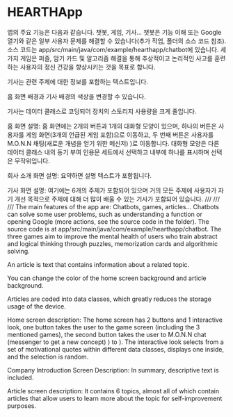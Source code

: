 # HEARTHApp
앱의 주요 기능은 다음과 같습니다.
챗봇, 게임, 기사…
챗봇은 기능 이해 또는 Google 열기와 같은 일부 사용자 문제를 해결할 수 있습니다(추가 작업, 폴더의 소스 코드 참조).
소스 코드는 app/src/main/java/com/example/hearthapp/chatbot에 있습니다.
세 가지 게임은 퍼즐, 암기 카드 및 알고리즘 해결을 통해 추상적이고 논리적인 사고를 훈련하는 사용자의 정신 건강을 향상시키는 것을 목표로 합니다.

기사는 관련 주제에 대한 정보를 포함하는 텍스트입니다.

홈 화면 배경과 기사 배경의 색상을 변경할 수 있습니다.

기사는 데이터 클래스로 코딩되어 장치의 스토리지 사용량을 크게 줄입니다.

홈 화면 설명:
홈 화면에는 2개의 버튼과 1개의 대화형 모양이 있으며, 하나의 버튼은 사용자를 게임 화면(3개의 언급된 게임 포함)으로 이동하고, 두 번째 버튼은 사용자를 M.O.N.N 채팅(새로운 개념을 얻기 위한 메신저) )로 이동합니다.
대화형 모양은 다른 데이터 클래스 내의 동기 부여 인용문 세트에서 선택하고 내부에 하나를 표시하며 선택은 무작위입니다.

회사 소개 화면 설명:
요약하면 설명 텍스트가 포함됩니다.

기사 화면 설명:
여기에는 6개의 주제가 포함되어 있으며 거의 ​​모든 주제에 사용자가 자기 개선 목적으로 주제에 대해 더 많이 배울 수 있는 기사가 포함되어 있습니다.
///
///
///
The main features of the app are:
Chatbots, games, articles…
Chatbots can solve some user problems, such as understanding a function or opening Google (more actions, see the source code in the folder).
The source code is at app/src/main/java/com/example/hearthapp/chatbot.
The three games aim to improve the mental health of users who train abstract and logical thinking through puzzles, memorization cards and algorithmic solving.

An article is text that contains information about a related topic.

You can change the color of the home screen background and article background.

Articles are coded into data classes, which greatly reduces the storage usage of the device.

Home screen description:
The home screen has 2 buttons and 1 interactive look, one button takes the user to the game screen (including the 3 mentioned games), the second button takes the user to M.O.N.N chat (messenger to get a new concept) ) to ).
The interactive look selects from a set of motivational quotes within different data classes, displays one inside, and the selection is random.

Company Introduction Screen Description:
In summary, descriptive text is included.

Article screen description:
It contains 6 topics, almost all of which contain articles that allow users to learn more about the topic for self-improvement purposes.
